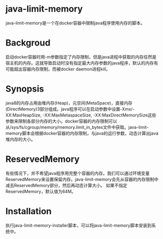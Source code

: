 java-limit-memory
==================
java-limit-memory是一个在docker容器中限制java程序使用内存的脚本。


Backgroud
=========
启动docker容器时用-m参数指定了内存限制，但是java进程中获取的内存任然是宿主机的内存。这就导致启动时没有指定最大内存参数的java程序，默认的内存有可能超出容器内存限制，而被docker daemon进程kill。


Synopsis
========
java8的内存占用由堆内存(Heap)，元空间(MetaSpace)，直接内存(DirectMemory)3部分组成。java程序可以在启动参数中设置-Xmx/-XX:MaxHeapSize, -XX:MaxMetaspaceSize, -XX:MaxDirectMemorySize这些参数来限制各部分内存的大小。docker容器的内存限制可以从/sys/fs/cgroup/memory/memory.limit_in_bytes文件中获取。java-limit-memory脚本会根据docker容器的内存限制，与java的运行参数，动态计算出java堆内存的大小。





ReservedMemory
==============
有些情况下，并不希望java程序用完整个容器的内存。我们可以通过环境变量ReservedMemory来设置保留内存。java-limit-memory会先从容器的内存限制中减去ReservedMemory部分，然后再动态计算大小。
如果不指定ReservedMemory，默认值为64M。


Installation
============
执行java-limit-memory-installer脚本，可以将java-limit-memory脚本安装到系统中。
